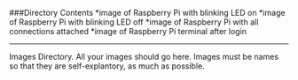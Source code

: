 ###Directory Contents
*image of Raspberry Pi with blinking LED on
*image of Raspberry Pi with blinking LED off
*image of Raspberry Pi with all connections attached
*image of Raspberry Pi terminal after login

***

Images Directory.
All your images should go here.
Images must be names so that they are self-explantory, as much as possible.


